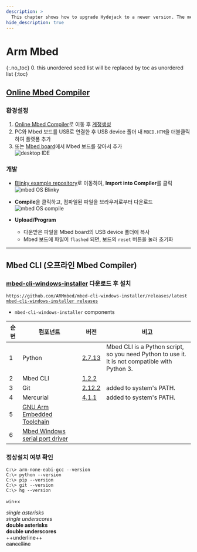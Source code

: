```yaml
---
description: >
  This chapter shows how to upgrade Hydejack to a newer version. The method depends on how you've installed Hydejack.
hide_description: true
---
```


# Arm Mbed

{:.no_toc}
0. this unordered seed list will be replaced by toc as unordered list
{:toc}

## [Online Mbed Compiler](https://os.mbed.com/)
### 환경설정 
1. [Online Mbed Compiler](https://os.mbed.com/)로 이동 후 [계정생성](https://os.mbed.com/account/signup/)
2. PC와 Mbed 보드를 USB로 연결한 후 USB device 폴더 내 `MBED.HTM`을 더블클릭하여 플랫폼 추가
3. 또는 [Mbed board](https://os.mbed.com/platforms)에서 Mbed 보드를 찾아서 추가  
  ![desktop IDE](https://s3-us-west-2.amazonaws.com/mbed-os-docs-images/add_to_compiler.png)

### 개발  
* [Blinky example repository](https://os.mbed.com/teams/mbed-os-examples/code/mbed-os-example-blinky/)로 이동하여, **Import into Compiler**를 클릭  
  ![mbed OS Blinky](https://s3-us-west-2.amazonaws.com/mbed-os-docs-images/import_into_compiler.png) 


* **Compile**을 클릭하고, 컴파일된 파일을 브라우저로부터 다운로드  
  ![mbed OS compile](https://s3-us-west-2.amazonaws.com/mbed-os-docs-images/online_compile_button.png)  


* **Upload/Program**
   * 다운받은 파일을 Mbed board의 USB device 폴더에 복사
   * Mbed 보드에 파일이 `flashed` 되면, 보드의 `reset` 버튼을 눌러 초기화 

---

## Mbed CLI (오프라인 Mbed Compiler)
### [mbed-cli-windows-installer](https://github.com/ARMmbed/mbed-cli-windows-installer/releases/latest) 다운로드 후 설치  
   `https://github.com/ARMmbed/mbed-cli-windows-installer/releases/latest`  
   [`mbed-cli-windows-installer releases`](https://github.com/ARMmbed/mbed-cli-windows-installer/releases)

  * `mbed-cli-windows-installer` components  
   
  순번|컴포넌트|버전|비고
  ---|---|---|---
  1|Python|[2.7.13](https://www.python.org/downloads/release/python-2713/)|Mbed CLI is a Python script, so you need Python to use it. <BR>It is not compatible with Python 3.
  2|Mbed CLI|[1.2.2](https://github.com/ARMmbed/mbed-cli)|
  3|Git|[2.12.2](https://git-scm.com/)|added to system's PATH.
  4|Mercurial|[4.1.1](https://www.mercurial-scm.org/)|added to system's PATH.
  5|[GNU Arm Embedded Toolchain](https://developer.arm.com/open-source/gnu-toolchain/gnu-rm/downloads)||
  6|[Mbed Windows serial port driver](https://os.mbed.com/docs/v5.9/tutorials/windows-serial-driver.html)||

### 정상설치 여부 확인
   
```shell
C:\> arm-none-eabi-gcc --version
C:\> python --version
C:\> pip --version
C:\> git --version
C:\> hg --version
```
`win`+`x`

*single asterisks*  
_single underscores_  
**double asterisks**  
__double underscores__  
++underline++  
~~cancelline~~  
